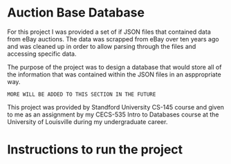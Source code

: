 # Auction Base Database

For this project I was provided a set of if JSON files that contained data from eBay auctions. The data was scrapped from eBay over ten years ago and was cleaned up in order to allow parsing through the files and accessing specific data.

The purpose of the project was to design a database that would store all of the information that was contained within the JSON files in an asppropriate way.

    MORE WILL BE ADDED TO THIS SECTION IN THE FUTURE

This project was provided by Standford University CS-145 course and given to me as an assignment by my CECS-535 Intro to Databases course at the University of Louisville during my undergraduate career.

# Instructions to run the project

